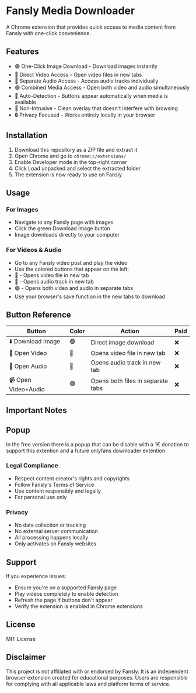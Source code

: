 # Fansly Media Downloader

A Chrome extension that provides quick access to media content from Fansly with one-click convenience.

## Features

- 🟢 One-Click Image Download - Download images instantly
- 🔴 Direct Video Access - Open video files in new tabs
- 🔵 Separate Audio Access - Access audio tracks individually
- 🟣 Combined Media Access - Open both video and audio simultaneously
- 🎯 Auto-Detection - Buttons appear automatically when media is available
- 📱 Non-Intrusive - Clean overlay that doesn't interfere with browsing
- 🔒 Privacy Focused - Works entirely locally in your browser

## Installation

1. Download this repository as a ZIP file and extract it
2. Open Chrome and go to `chrome://extensions/`
3. Enable Developer mode in the top-right corner
4. Click Load unpacked and select the extracted folder
5. The extension is now ready to use on Fansly

## Usage

### For Images
- Navigate to any Fansly page with images
- Click the green Download Image button
- Image downloads directly to your computer

### For Videos & Audio
- Go to any Fansly video post and play the video
- Use the colored buttons that appear on the left:
- 🔴 - Opens video file in new tab
- 🔵 - Opens audio track in new tab  
- 🟣 - Opens both video and audio in separate tabs
- Use your browser's save function in the new tabs to download

## Button Reference

| Button | Color | Action |Paid|
|--------|-------|--------|------------------|
| ⬇️ Download Image | 🟢 | Direct image download |❌
| 🎥 Open Video | 🔴 | Opens video file in new tab | ❌
| 🎵 Open Audio | 🔵 | Opens audio track in new tab | ❌
| 📹 Open Video+Audio | 🟣 | Opens both files in separate tabs |❌

## Important Notes

## Popup

In the free version there is a popup that can be disable with a 1€ donation to 
support this extention and a future onlyfans downloader extention 

### Legal Compliance
- Respect content creator's rights and copyrights
- Follow Fansly's Terms of Service
- Use content responsibly and legally
- For personal use only

### Privacy
- No data collection or tracking
- No external server communication  
- All processing happens locally
- Only activates on Fansly websites

## Support

If you experience issues:
- Ensure you're on a supported Fansly page
- Play videos completely to enable detection
- Refresh the page if buttons don't appear
- Verify the extension is enabled in Chrome extensions

## License

MIT License

## Disclaimer

This project is not affiliated with or endorsed by Fansly. It is an independent browser extension created for educational purposes. Users are responsible for complying with all applicable laws and platform terms of service.
